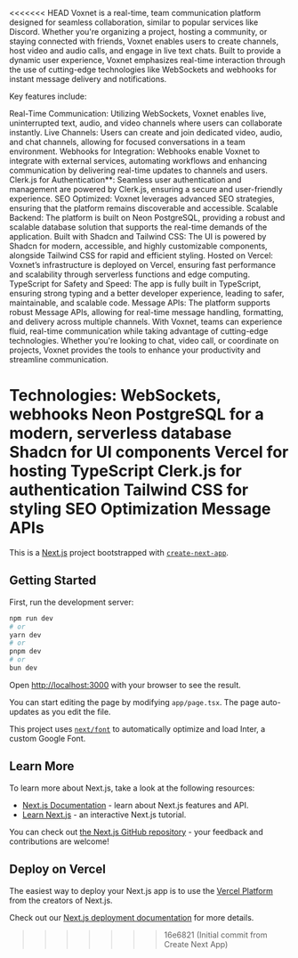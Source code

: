 <<<<<<< HEAD
Voxnet is a real-time, team communication platform designed for seamless collaboration, similar to popular services like Discord. Whether you're organizing a project, hosting a community, or staying connected with friends, Voxnet enables users to create channels, host video and audio calls, and engage in live text chats. Built to provide a dynamic user experience, Voxnet emphasizes real-time interaction through the use of cutting-edge technologies like WebSockets and webhooks for instant message delivery and notifications.

Key features include:

Real-Time Communication: Utilizing WebSockets, Voxnet enables live, uninterrupted text, audio, and video channels where users can collaborate instantly.
Live Channels: Users can create and join dedicated video, audio, and chat channels, allowing for focused conversations in a team environment.
Webhooks for Integration: Webhooks enable Voxnet to integrate with external services, automating workflows and enhancing communication by delivering real-time updates to channels and users.
Clerk.js for Authentication**: Seamless user authentication and management are powered by Clerk.js, ensuring a secure and user-friendly experience.
SEO Optimized: Voxnet leverages advanced SEO strategies, ensuring that the platform remains discoverable and accessible.
Scalable Backend: The platform is built on Neon PostgreSQL, providing a robust and scalable database solution that supports the real-time demands of the application.
Built with Shadcn and Tailwind CSS: The UI is powered by Shadcn for modern, accessible, and highly customizable components, alongside Tailwind CSS for rapid and efficient styling.
Hosted on Vercel: Voxnet’s infrastructure is deployed on Vercel, ensuring fast performance and scalability through serverless functions and edge computing.
TypeScript for Safety and Speed: The app is fully built in TypeScript, ensuring strong typing and a better developer experience, leading to safer, maintainable, and scalable code.
Message APIs: The platform supports robust Message APIs, allowing for real-time message handling, formatting, and delivery across multiple channels.
With Voxnet, teams can experience fluid, real-time communication while taking advantage of cutting-edge technologies. Whether you're looking to chat, video call, or coordinate on projects, Voxnet provides the tools to enhance your productivity and streamline communication.

Technologies:
WebSockets, webhooks
Neon PostgreSQL for a modern, serverless database
Shadcn for UI components
Vercel for hosting
TypeScript
Clerk.js for authentication
Tailwind CSS for styling
SEO Optimization
Message APIs
=======
This is a [Next.js](https://nextjs.org/) project bootstrapped with [`create-next-app`](https://github.com/vercel/next.js/tree/canary/packages/create-next-app).

## Getting Started

First, run the development server:

```bash
npm run dev
# or
yarn dev
# or
pnpm dev
# or
bun dev
```

Open [http://localhost:3000](http://localhost:3000) with your browser to see the result.

You can start editing the page by modifying `app/page.tsx`. The page auto-updates as you edit the file.

This project uses [`next/font`](https://nextjs.org/docs/basic-features/font-optimization) to automatically optimize and load Inter, a custom Google Font.

## Learn More

To learn more about Next.js, take a look at the following resources:

- [Next.js Documentation](https://nextjs.org/docs) - learn about Next.js features and API.
- [Learn Next.js](https://nextjs.org/learn) - an interactive Next.js tutorial.

You can check out [the Next.js GitHub repository](https://github.com/vercel/next.js/) - your feedback and contributions are welcome!

## Deploy on Vercel

The easiest way to deploy your Next.js app is to use the [Vercel Platform](https://vercel.com/new?utm_medium=default-template&filter=next.js&utm_source=create-next-app&utm_campaign=create-next-app-readme) from the creators of Next.js.

Check out our [Next.js deployment documentation](https://nextjs.org/docs/deployment) for more details.
>>>>>>> 16e6821 (Initial commit from Create Next App)
